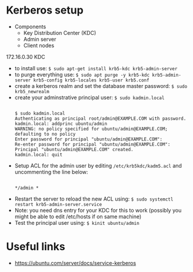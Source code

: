 # Kerberos setup
* Components
    * Key Distribution Center (KDC)
    * Admin server
    * Client nodes

172.16.0.30 KDC

* to install use: `$ sudo apt-get install krb5-kdc krb5-admin-server`
* to purge everything use: `$ sudo apt purge -y krb5-kdc krb5-admin-server krb5-config krb5-locales krb5-user krb5.conf`
* create a kerberos realm and set the database master password: `$ sudo krb5_newrealm`
* create your adminstrative principal user: `$ sudo kadmin.local`
  <pre><code>
  $ sudo kadmin.local
  Authenticating as principal root/admin@EXAMPLE.COM with password.
  kadmin.local: addprinc ubuntu/admin
  WARNING: no policy specified for ubuntu/admin@EXAMPLE.COM; defaulting to no policy
  Enter password for principal "ubuntu/admin@EXAMPLE.COM":
  Re-enter password for principal "ubuntu/admin@EXAMPLE.COM":
  Principal "ubuntu/admin@EXAMPLE.COM" created.
  kadmin.local: quit
  </code></pre>
* Setup ACL for the admin user by editing `/etc/krb5kdc/kadm5.acl` and uncommenting the line below:
  <pre><code>
  */admin *
  </code></pre>
* Restart the server to reload the new ACL using: `$ sudo systemctl restart krb5-admin-server.service`
* Note: you need dns entry for your KDC for this to work (possibly you might be able to edit /etc/hosts if on same machine)
* Test the principal user using: `$ kinit ubuntu/admin`

# Useful links
* https://ubuntu.com/server/docs/service-kerberos
